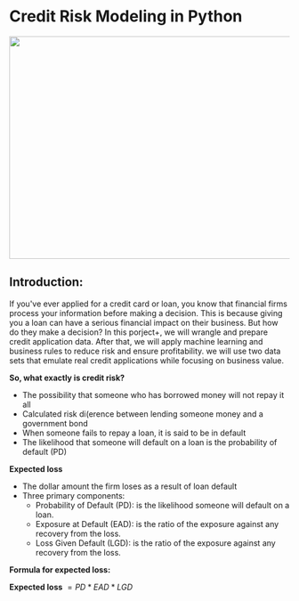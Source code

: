 # Credit Risk Modeling in Python

<p align="center">
  <img width="700" height="400" src="https://user-images.githubusercontent.com/67468718/149666189-fbae54b6-b123-4905-8348-e59ec94cdb1c.png">
</p>

## Introduction:

If you've ever applied for a credit card or loan, you know that financial firms process your information before making a decision. This is because giving you a loan can have a serious financial impact on their business. But how do they make a decision? In this porject+, we will wrangle and prepare credit application data. After that, we will apply machine learning and business rules to reduce risk and ensure profitability. we will use two data sets that emulate real credit applications while focusing on business value.

**So, what exactly is credit risk?** 

* The possibility that someone who has borrowed money will not repay it all
* Calculated risk di(erence between lending someone money and a government bond
* When someone fails to repay a loan, it is said to be in default
* The likelihood that someone will default on a loan is the probability of default (PD)

**Expected loss**

* The dollar amount the firm loses as a result of loan default
* Three primary components:
  * Probability of Default (PD): is the likelihood someone will default on a loan.
  * Exposure at Default (EAD): is the ratio of the exposure against any recovery from the loss.
  * Loss Given Default (LGD): is the ratio of the exposure against any recovery from the loss.

**Formula for expected loss:**

**Expected loss** $= PD * EAD * LGD$





